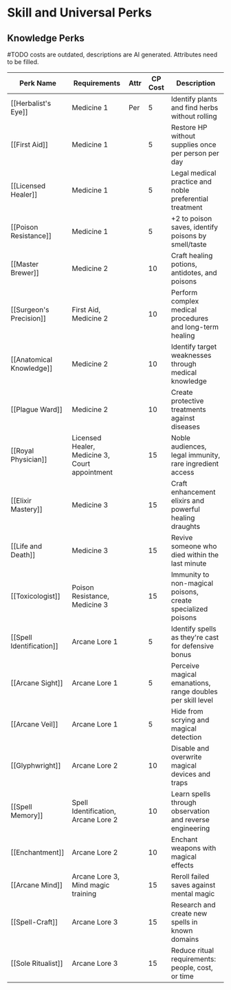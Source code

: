 # Skill and Universal Perks

## Knowledge Perks
#TODO costs are outdated, descriptions are AI generated. Attributes need to be filled.

| Perk Name                | Requirements                                   | Attr | CP Cost | Description                                                 |
| ------------------------ | ---------------------------------------------- | ---- | ------- | ----------------------------------------------------------- |
| [[Herbalist's Eye]]      | Medicine 1                                     | Per  | 5       | Identify plants and find herbs without rolling              |
| [[First Aid]]            | Medicine 1                                     |      | 5       | Restore HP without supplies once per person per day         |
| [[Licensed Healer]]      | Medicine 1                                     |      | 5       | Legal medical practice and noble preferential treatment     |
| [[Poison Resistance]]    | Medicine 1                                     |      | 5       | +2 to poison saves, identify poisons by smell/taste         |
| [[Master Brewer]]        | Medicine 2                                     |      | 10      | Craft healing potions, antidotes, and poisons               |
| [[Surgeon's Precision]]  | First Aid, Medicine 2                          |      | 10      | Perform complex medical procedures and long-term healing    |
| [[Anatomical Knowledge]] | Medicine 2                                     |      | 10      | Identify target weaknesses through medical knowledge        |
| [[Plague Ward]]          | Medicine 2                                     |      | 10      | Create protective treatments against diseases               |
| [[Royal Physician]]      | Licensed Healer, Medicine 3, Court appointment |      | 15      | Noble audiences, legal immunity, rare ingredient access     |
| [[Elixir Mastery]]       | Medicine 3                                     |      | 15      | Craft enhancement elixirs and powerful healing draughts     |
| [[Life and Death]]       | Medicine 3                                     |      | 15      | Revive someone who died within the last minute              |
| [[Toxicologist]]         | Poison Resistance, Medicine 3                  |      | 15      | Immunity to non-magical poisons, create specialized poisons |
| [[Spell Identification]] | Arcane Lore 1                                  |      | 5       | Identify spells as they're cast for defensive bonus         |
| [[Arcane Sight]]         | Arcane Lore 1                                  |      | 5       | Perceive magical emanations, range doubles per skill level  |
| [[Arcane Veil]]          | Arcane Lore 1                                  |      | 5       | Hide from scrying and magical detection                     |
| [[Glyphwright]]          | Arcane Lore 2                                  |      | 10      | Disable and overwrite magical devices and traps             |
| [[Spell Memory]]         | Spell Identification, Arcane Lore 2            |      | 10      | Learn spells through observation and reverse engineering    |
| [[Enchantment]]          | Arcane Lore 2                                  |      | 10      | Enchant weapons with magical effects                        |
| [[Arcane Mind]]          | Arcane Lore 3, Mind magic training             |      | 15      | Reroll failed saves against mental magic                    |
| [[Spell-Craft]]          | Arcane Lore 3                                  |      | 15      | Research and create new spells in known domains             |
| [[Sole Ritualist]]       | Arcane Lore 3                                  |      | 15      | Reduce ritual requirements: people, cost, or time           |